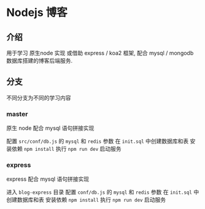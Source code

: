# Nodejs 博客

## 介绍

用于学习 原生node 实现 或借助 express / koa2 框架, 配合 mysql / mongodb 数据库搭建的博客后端服务.

## 分支

不同分支为不同的学习内容

### master

原生 node 配合 mysql 语句拼接实现

配置 `src/conf/db.js` 的 `mysql` 和 `redis` 参数
在 `init.sql` 中创建数据库和表
安装依赖 `npm install`
执行 `npm run dev` 启动服务

### express

express 配合 mysql 语句拼接实现

进入 `blog-express` 目录
配置 `conf/db.js` 的 `mysql` 和 `redis` 参数
在 `init.sql` 中创建数据库和表
安装依赖 `npm install`
执行 `npm run dev` 启动服务